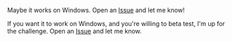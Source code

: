 Maybe it works on Windows. Open an [Issue](https://github.com/davidnewhall/unifi-poller/issues) and let me know!

If you want it to work on Windows, and you're willing to beta test, I'm up for the challenge. Open an [Issue](https://github.com/davidnewhall/unifi-poller/issues) and let me know.
